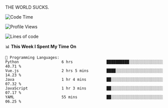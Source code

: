 THE WORLD SUCKS.

<!--START_SECTION:waka-->
![Code Time](http://img.shields.io/badge/Code%20Time-1%2C235%20hrs%206%20mins-blue)

![Profile Views](http://img.shields.io/badge/Profile%20Views-0-blue)

![Lines of code](https://img.shields.io/badge/From%20Hello%20World%20I%27ve%20Written-1.6%20million%20lines%20of%20code-blue)

📊 **This Week I Spent My Time On** 

```text
💬 Programming Languages: 
Python                   6 hrs               ██████████░░░░░░░░░░░░░░░   40.71 % 
Vue.js                   2 hrs 5 mins        ████░░░░░░░░░░░░░░░░░░░░░   14.23 % 
Java                     1 hr 4 mins         ██░░░░░░░░░░░░░░░░░░░░░░░   07.32 % 
JavaScript               1 hr 3 mins         ██░░░░░░░░░░░░░░░░░░░░░░░   07.17 % 
YAML                     55 mins             ██░░░░░░░░░░░░░░░░░░░░░░░   06.25 % 
```


<!--END_SECTION:waka-->
